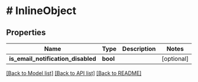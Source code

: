 # # InlineObject

## Properties

Name | Type | Description | Notes
------------ | ------------- | ------------- | -------------
**is_email_notification_disabled** | **bool** |  | [optional]

[[Back to Model list]](../../README.md#models) [[Back to API list]](../../README.md#endpoints) [[Back to README]](../../README.md)
